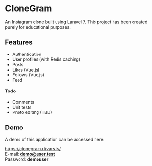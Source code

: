 # CloneGram
An Instagram clone built using Laravel 7. This project has been created purely for educational purposes.

## Features
- Authentication
- User profiles (with Redis caching)
- Posts
- Likes (Vue.js)
- Follows (Vue.js)
- Feed

#### Todo
- Comments
- Unit tests
- Photo editing (TBD)

## Demo
A demo of this application can be accessed here: 

https://clonegram.ritvars.lv/  
E-mail: **demo@user.test**  
Password: **demouser**
